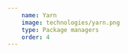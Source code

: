 ```yaml
---
    name: Yarn
    image: technologies/yarn.png
    type: Package managers
    order: 4
---
```

